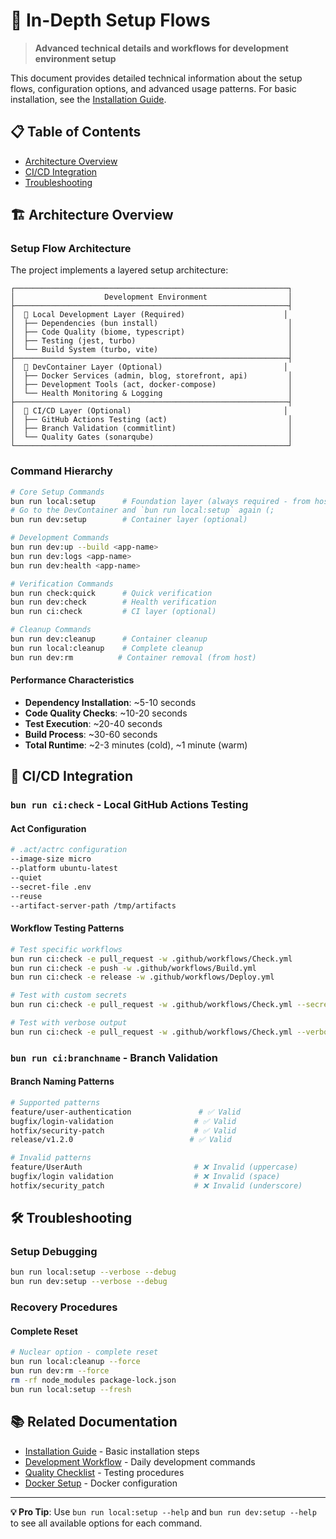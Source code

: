 # 🔧 In-Depth Setup Flows

> **Advanced technical details and workflows for development environment setup**

This document provides detailed technical information about the setup flows, configuration options, and advanced usage patterns. For basic installation, see the [Installation Guide](./1_INSTALLATION_GUIDE.md).

## 📋 Table of Contents

- [Architecture Overview](#-architecture-overview)
- [CI/CD Integration](#-cicd-integration)
- [Troubleshooting](#-troubleshooting)

## 🏗️ Architecture Overview

### **Setup Flow Architecture**

The project implements a layered setup architecture:

```
┌─────────────────────────────────────────────────────────────┐
│                    Development Environment                  │
├─────────────────────────────────────────────────────────────┤
│  🔧 Local Development Layer (Required)                      │
│  ├── Dependencies (bun install)                             │
│  ├── Code Quality (biome, typescript)                       │
│  ├── Testing (jest, turbo)                                  │
│  └── Build System (turbo, vite)                             │
├─────────────────────────────────────────────────────────────┤
│  🐳 DevContainer Layer (Optional)                           │
│  ├── Docker Services (admin, blog, storefront, api)         │
│  ├── Development Tools (act, docker-compose)                │
│  └── Health Monitoring & Logging                            │
├─────────────────────────────────────────────────────────────┤
│  🎯 CI/CD Layer (Optional)                                  │
│  ├── GitHub Actions Testing (act)                           │
│  ├── Branch Validation (commitlint)                         │
│  └── Quality Gates (sonarqube)                              │
└─────────────────────────────────────────────────────────────┘
```

### **Command Hierarchy**

```bash
# Core Setup Commands
bun run local:setup      # Foundation layer (always required - from host)
# Go to the DevContainer and `bun run local:setup` again (;
bun run dev:setup        # Container layer (optional)

# Development Commands
bun run dev:up --build <app-name>
bun run dev:logs <app-name>
bun run dev:health <app-name>

# Verification Commands
bun run check:quick      # Quick verification
bun run dev:check        # Health verification
bun run ci:check         # CI layer (optional)

# Cleanup Commands
bun run dev:cleanup      # Container cleanup
bun run local:cleanup    # Complete cleanup
bun run dev:rm          # Container removal (from host)
```

#### **Performance Characteristics**
- **Dependency Installation**: ~5-10 seconds
- **Code Quality Checks**: ~10-20 seconds
- **Test Execution**: ~20-40 seconds
- **Build Process**: ~30-60 seconds
- **Total Runtime**: ~2-3 minutes (cold), ~1 minute (warm)

## 🔄 CI/CD Integration

### **`bun run ci:check` - Local GitHub Actions Testing**

#### **Act Configuration**
```bash
# .act/actrc configuration
--image-size micro
--platform ubuntu-latest
--quiet
--secret-file .env
--reuse
--artifact-server-path /tmp/artifacts
```

#### **Workflow Testing Patterns**
```bash
# Test specific workflows
bun run ci:check -e pull_request -w .github/workflows/Check.yml
bun run ci:check -e push -w .github/workflows/Build.yml
bun run ci:check -e release -w .github/workflows/Deploy.yml

# Test with custom secrets
bun run ci:check -e pull_request -w .github/workflows/Check.yml --secret-file .env.local

# Test with verbose output
bun run ci:check -e pull_request -w .github/workflows/Check.yml --verbose
```

### **`bun run ci:branchname` - Branch Validation**

#### **Branch Naming Patterns**
```bash
# Supported patterns
feature/user-authentication               # ✅ Valid
bugfix/login-validation                  # ✅ Valid
hotfix/security-patch                    # ✅ Valid
release/v1.2.0                          # ✅ Valid

# Invalid patterns
feature/UserAuth                         # ❌ Invalid (uppercase)
bugfix/login validation                  # ❌ Invalid (space)
hotfix/security_patch                    # ❌ Invalid (underscore)
```

## 🛠️ Troubleshooting

### **Setup Debugging**
```bash
bun run local:setup --verbose --debug
bun run dev:setup --verbose --debug
```


### **Recovery Procedures**

#### **Complete Reset**
```bash
# Nuclear option - complete reset
bun run local:cleanup --force
bun run dev:rm --force
rm -rf node_modules package-lock.json
bun run local:setup --fresh
```

## 📚 Related Documentation

- [Installation Guide](./1_INSTALLATION_GUIDE.md) - Basic installation steps
- [Development Workflow](./3_DEV_FLOWS.md) - Daily development commands
- [Quality Checklist](./0_QUALITY_CHECKLIST.md) - Testing procedures
- [Docker Setup](./5_DOCKER.md) - Docker configuration

---

**💡 Pro Tip**: Use `bun run local:setup --help` and `bun run dev:setup --help` to see all available options for each command. 